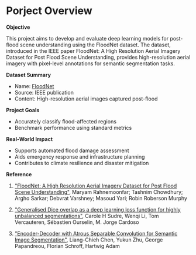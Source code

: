 # Porject Overview

**Objective**

This project aims to develop and evaluate deep learning models for post-flood scene understanding using the FloodNet dataset. The dataset, introduced in the IEEE paper FloodNet: A High Resolution Aerial Imagery Dataset for Post Flood Scene Understanding, provides high-resolution aerial imagery with pixel-level annotations for semantic segmentation tasks.

**Dataset Summary**

- Name: [FloodNet](https://github.com/BinaLab/FloodNet-Supervised_v1.0)  
- Source: IEEE publication  
- Content: High-resolution aerial images captured post-flood  

**Project Goals**

- Accurately classify flood-affected regions  
- Benchmark performance using standard metrics

**Real-World Impact**

- Supports automated flood damage assessment  
- Aids emergency response and infrastructure planning  
- Contributes to climate resilience and disaster mitigation

**Reference**

1. ["FloodNet: A High Resolution Aerial Imagery Dataset for Post Flood Scene Understanding"](https://ieeexplore.ieee.org/document/9460988), Maryam Rahnemoonfar; Tashnim Chowdhury; Argho Sarkar; Debvrat Varshney; Masoud Yari; Robin Roberson Murphy

2. ["Generalised Dice overlap as a deep learning loss function for highly unbalanced segmentations"](https://arxiv.org/abs/1707.03237), Carole H Sudre, Wenqi Li, Tom Vercauteren, Sébastien Ourselin, M. Jorge Cardoso

3. ["Encoder-Decoder with Atrous Separable Convolution for Semantic Image Segmentation"](https://arxiv.org/abs/1802.02611), Liang-Chieh Chen, Yukun Zhu, George Papandreou, Florian Schroff, Hartwig Adam
